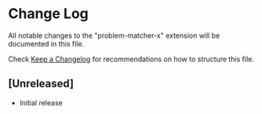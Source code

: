 # Change Log
All notable changes to the "problem-matcher-x" extension will be documented in this file.

Check [Keep a Changelog](http://keepachangelog.com/) for recommendations on how to structure this file.

## [Unreleased]
- Initial release